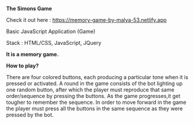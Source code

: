 **The Simons Game**



Check it out here : https://memory-game-by-malya-53.netlify.app



Basic JavaScript Application (Game)

Stack : HTML/CSS, JavaScript, JQuery


**It is a memory game.**




**How to play?**

There are four colored buttons, each producing a particular tone when it is pressed or activated. A round in the game consists of the bot lighting up one random button, after which the player must reproduce that same order/sequence by pressing the buttons. As the game progresses,it get tougher to remember the sequence. In order to move forward in the game the player must press all the buttons in the same sequence as they were pressed by the bot.

